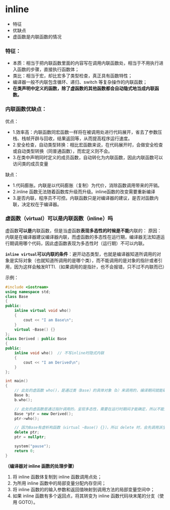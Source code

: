 # inline

* 特征
* 优缺点
* 虚函数是内联函数的情况

### **特征：**

* 本质：相当于把内联函数里面的内容写在调用内联函数处，相当于不用执行进入函数的步骤，直接执行函数体；
* 类比：相当于宏，却比宏多了类型检查，真正具有函数特性；
* 编译器一般不内联包含循环、递归、switch 等复杂操作的内联函数；
* **在类声明中定义的函数，除了虚函数的其他函数都会自动隐式地当成内联函数。**

### **内联函数优缺点：**

优点：

* 1.效率高：内联函数同宏函数一样将在被调用处进行代码展开，省去了参数压栈、栈帧开辟与回收，结果返回等，从而提高程序运行速度。
* 2.安全检查，自动类型转换：相比宏函数来说，在代码展开时，会做安全检查或自动类型转换（同普通函数），而宏定义则不会。
* 3.在类中声明同时定义的成员函数，自动转化为内联函数，因此内联函数可以访问类的成员变量

缺点：

* 1.代码膨胀。内联是以代码膨胀（复制）为代价，消除函数调用带来的开销。
* 2.inline 函数无法随着函数库升级而升级。inline函数的改变需要重新编译
* 3.是否内联，程序员不可控。内联函数只是对编译器的建议，是否对函数内联，决定权在于编译器。

### **虚函数（virtual）可以是内联函数（inline）吗**

虚函数**可以是**内联函数，但是当虚函数**表现多态性的时候是不能**内联的： 原因：内联是在编译器建议编译器内联，而虚函数的多态性在运行期，编译器无法知道运行期调用哪个代码，因此虚函数表现为多态性时（运行期）不可以内联。

**`inline virtual`可以内联的条件**：避开动态类型，也就是编译器知道所调用的对象是实际对象（也就知道所调用的是哪个类），而不能调用的是对象的指针或者引用，因为这样会触发RTTI.（如果调用的是指针，也不会报错，只不过不内联而已）

示例：

```cpp
#include <iostream>  
using namespace std;
class Base
{
public:
    inline virtual void who()
    {
        cout << "I am Base\n";
    }
    virtual ~Base() {}
};
class Derived : public Base
{
public:
    inline void who()  // 不写inline时隐式内联
    {
        cout << "I am Derived\n";
    }
};

int main()
{
    // 此处的虚函数 who()，是通过类（Base）的具体对象（b）来调用的，编译期间就能确定了，所以它可以是内联的，但最终是否内联取决于编译器。 
    Base b;
    b.who();

    // 此处的虚函数是通过指针调用的，呈现多态性，需要在运行时期间才能确定，所以不能为内联，不会报错，但是是绝对不会内联的。  
    Base *ptr = new Derived();
    ptr->who();

    // 因为Base有虚析构函数（virtual ~Base() {}），所以 delete 时，会先调用派生类（Derived）析构函数，再调用基类（Base）析构函数，防止内存泄漏。
    delete ptr;
    ptr = nullptr;

    system("pause");
    return 0;
}
```

**（编译器对 inline 函数的处理步骤）**

1. 将 inline 函数体复制到 inline 函数调用点处；
2. 为所用 inline 函数中的局部变量分配内存空间；
3. 将 inline 函数的的输入参数和返回值映射到调用方法的局部变量空间中；
4. 如果 inline 函数有多个返回点，将其转变为 inline 函数代码块末尾的分支（使用 GOTO）。

